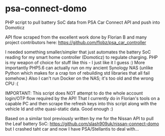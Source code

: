 # psa-connect-domo
PHP script to pull battery SoC data from PSA Car Connect API and push into Domoticz

API flow scraped from the excellent work done by Florian B and many project contributors here: https://github.com/flobz/psa_car_controller

I needed something smaller/simpler that just automates the battery SoC reading for my smart home controller (Domoticz) to regulate charging. PHP is my weapon of choice for stuff like this - I just like it I guess :) More importantly PHP5.6 can actually run on my ancient Synology NAS (unlike Python which makes for a crap ton of rebuilding std libraries that all fail somehow.) Also I can't run Docker on the NAS; it's too old and the wrong CPU :(

IMPORTANT: This script does NOT attempt to do the whole account login/OTP flow required by the API! That I currently do in Florian's tools on a capable PC and then scrape the refresh keys into this script along with the vehicle Id and othe quasi-static data. Good enough :)

Based on a similar tool previously written by me for the Nissan API to pull the Leaf battery SoC: https://github.com/slash909uk/nissan-connect-domo but I crashed taht car and now I have PSA/Stellantis to deal with...
